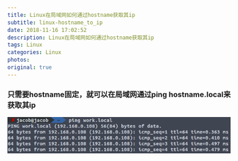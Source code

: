 ```yaml
---
title: Linux在局域网如何通过hostname获取其ip
subtitle: linux-hostname_to_ip
date: 2018-11-16 17:02:52
description: Linux在局域网如何通过hostname获取其ip
tags: Linux
categories: Linux
photos:
original: true
---
```

### 只需要hostname固定，就可以在局域网通过ping hostname.local来获取其ip
![](/images/2018-11-16/1046366-20181009112517884-381181059.png)